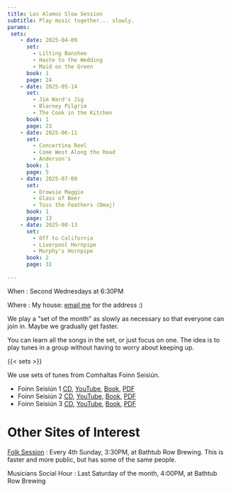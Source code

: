```yaml
---
title: Los Alamos Slow Session
subtitle: Play music together... slowly.
params: 
 sets:
    - date: 2025-04-09
      set:
        - Lilting Banshee
        - Haste to the Wedding
        - Maid on the Green
      book: 1
      page: 24
    - date: 2025-05-14
      set:
        - Jim Ward's Jig
        - Blarney Pilgrim
        - The Cook in the Kitchen
      book: 1
      page: 23
    - date: 2025-06-11
      set:
        - Concertina Reel
        - Come West Along the Road
        - Anderson's
      book: 1
      page: 5
    - date: 2025-07-09
      set:
        - Drowsie Maggie
        - Glass of Beer
        - Toss the Feathers (Dmaj)
      book: 1
      page: 13
    - date: 2025-08-13
      set:
        - Off to California
        - Liverpool Hornpipe
        - Murphy's Hornpipe
      book: 2
      page: 31
    
---
```


When
: Second Wednesdays at 6:30PM

Where
: My house: [email me](mailto:neale@woozle.org) for the address :)

We play a "set of the month"
as slowly as necessary so that everyone can join in.
Maybe we gradually get faster.

You can learn all the songs in the set, or just focus on one.
The idea is to play tunes in a group
without having to worry about keeping up.

{{< sets >}}

We use sets of tunes from Comhaltas Foinn Seisiún. 

* Foinn Seisiún 1
  [CD](https://comhaltas.ie/product/foinn-seisiun-cd-1/),
  [YouTube](https://music.youtube.com/playlist?list=OLAK5uy_l0Bffsoz3MCM4YJvyNzMEb-idyovS-j2Y),
  [Book](https://comhaltas.ie/product/foinn-seisiun-book-1/),
  [PDF](Foinn-Seisiún-Book1.pdf)
* Foinn Seisiún 2
  [CD](https://comhaltas.ie/product/foinn-seisiun-cd-2/),
  [YouTube](https://music.youtube.com/playlist?list=OLAK5uy_ntNf-YpM11W_9XJDdISjyoZwDHjLUxkHU),
  [Book](https://comhaltas.ie/product/foinn-seisiun-book-2/),
  [PDF](Foinn-Seisiún-Book2.pdf)
* Foinn Seisiún 3
  [CD](https://comhaltas.ie/product/foinn-seisiun-cd-3/),
  [YouTube](https://music.youtube.com/playlist?list=OLAK5uy_knvXW8L5Cz1kDS6foz-WSWosPeP0YBPfY),
  [Book](https://comhaltas.ie/product/foinn-seisiun-book-3/),
  [PDF](Foinn-Seisiún-Book3.pdf)


Other Sites of Interest
===================

[Folk Session](https://lanmfolksession.neocities.org/)
: Every 4th Sunday, 3:30PM, at Bathtub Row Brewing.
  This is faster and more public, but has some of the same people.

Musicians Social Hour 
: Last Saturday of the month, 4:00PM, at Bathtub Row Brewing
